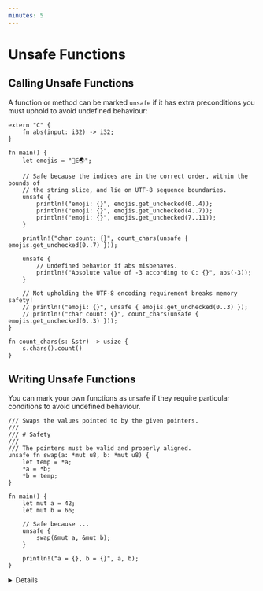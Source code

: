 ```yaml
---
minutes: 5
---
```


# Unsafe Functions

## Calling Unsafe Functions

A function or method can be marked `unsafe` if it has extra preconditions you
must uphold to avoid undefined behaviour:

```rust,editable
extern "C" {
    fn abs(input: i32) -> i32;
}

fn main() {
    let emojis = "🗻∈🌏";

    // Safe because the indices are in the correct order, within the bounds of
    // the string slice, and lie on UTF-8 sequence boundaries.
    unsafe {
        println!("emoji: {}", emojis.get_unchecked(0..4));
        println!("emoji: {}", emojis.get_unchecked(4..7));
        println!("emoji: {}", emojis.get_unchecked(7..11));
    }

    println!("char count: {}", count_chars(unsafe { emojis.get_unchecked(0..7) }));

    unsafe {
        // Undefined behavior if abs misbehaves.
        println!("Absolute value of -3 according to C: {}", abs(-3));
    }

    // Not upholding the UTF-8 encoding requirement breaks memory safety!
    // println!("emoji: {}", unsafe { emojis.get_unchecked(0..3) });
    // println!("char count: {}", count_chars(unsafe { emojis.get_unchecked(0..3) }));
}

fn count_chars(s: &str) -> usize {
    s.chars().count()
}
```

## Writing Unsafe Functions

You can mark your own functions as `unsafe` if they require particular
conditions to avoid undefined behaviour.

```rust,editable
/// Swaps the values pointed to by the given pointers.
///
/// # Safety
///
/// The pointers must be valid and properly aligned.
unsafe fn swap(a: *mut u8, b: *mut u8) {
    let temp = *a;
    *a = *b;
    *b = temp;
}

fn main() {
    let mut a = 42;
    let mut b = 66;

    // Safe because ...
    unsafe {
        swap(&mut a, &mut b);
    }

    println!("a = {}, b = {}", a, b);
}
```

<details>

## Calling Unsafe Functions

`get_unchecked`, like most `_unchecked` functions, is unsafe, because it can
create UB if the range is incorrect. `abs` is incorrect for a different reason:
it is an external function (FFI). Calling external functions is usually only a
problem when those functions do things with pointers which might violate Rust's
memory model, but in general any C function might have undefined behaviour under
any arbitrary circumstances.

The `"C"` in this example is the ABI;
[other ABIs are available too](https://doc.rust-lang.org/reference/items/external-blocks.html).

## Writing Unsafe Functions

We wouldn't actually use pointers for a `swap` function - it can be done safely
with references.

Note that unsafe code is allowed within an unsafe function without an `unsafe`
block. We can prohibit this with `#[deny(unsafe_op_in_unsafe_fn)]`. Try adding
it and see what happens. This will likely change in a future Rust edition.

</details>
